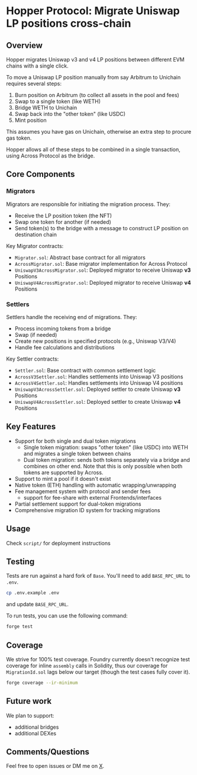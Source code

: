 # Hopper Protocol: Migrate Uniswap LP positions cross-chain

## Overview

Hopper migrates Uniswap v3 and v4 LP positions between different EVM chains with a single click.

To move a Uniswap LP position manually from say Arbitrum to Unichain requires several steps:
1. Burn position on Arbitrum (to collect all assets in the pool and fees)
2. Swap to a single token (like WETH)
3. Bridge WETH to Unichain
4. Swap back into the "other token" (like USDC)
5. Mint position

This assumes you have gas on Unichain, otherwise an extra step to procure gas token.

Hopper allows all of these steps to be combined in a single transaction, using Across Protocol as the bridge.

## Core Components

### Migrators

Migrators are responsible for initiating the migration process. They:
- Receive the LP position token (the NFT)
- Swap one token for another (if needed)
- Send token(s) to the bridge with a message to construct LP position on destination chain

Key Migrator contracts:
- `Migrator.sol`: Abstract base contract for all migrators
- `AcrossMigrator.sol`: Base migrator implementation for Across Protocol
- `UniswapV3AcrossMigrator.sol`: Deployed migrator to receive Uniswap **v3** Positions
- `UniswapV4AcrossMigrator.sol`: Deployed migrator to receive Uniswap **v4** Positions

### Settlers

Settlers handle the receiving end of migrations. They:
- Process incoming tokens from a bridge
- Swap (if needed)
- Create new positions in specified protocols (e.g., Uniswap V3/V4)
- Handle fee calculations and distributions

Key Settler contracts:
- `Settler.sol`: Base contract with common settlement logic
- `AcrossV3Settler.sol`: Handles settlements into Uniswap V3 positions
- `AcrossV4Settler.sol`: Handles settlements into Uniswap V4 positions
- `UniswapV3AcrossSettler.sol`: Deployed settler to create Uniswap **v3** Positions
- `UniswapV4AcrossSettler.sol`: Deployed settler to create Uniswap **v4** Positions


## Key Features

- Support for both single and dual token migrations
  - Single token migration: swaps "other token" (like USDC) into WETH and migrates a single token between chains
  - Dual token migration: sends both tokens separately via a bridge and combines on other end. Note that this is only possible when both tokens are supported by Across.
- Support to mint a pool if it doesn't exist
- Native token (ETH) handling with automatic wrapping/unwrapping
- Fee management system with protocol and sender fees
  - support for fee-share with external Frontends/interfaces
- Partial settlement support for dual-token migrations
- Comprehensive migration ID system for tracking migrations

## Usage

Check `script/` for deployment instructions

## Testing

Tests are run against a hard fork of `Base`. You'll need to add `BASE_RPC_URL` to `.env`. 

```bash
cp .env.example .env
```

and update `BASE_RPC_URL`.

To run tests, you can use the following command:

```bash
forge test
```

## Coverage 

We strive for 100% test coverage. Foundry currently doesn't recognize test coverage for inline `assembly` calls in Solidity, thus our coverage for `MigrationId.sol` lags below our target (though the test cases fully cover it).

```bash
forge coverage --ir-minimum
```

## Future work

We plan to support:
- additional bridges
- additional DEXes

## Comments/Questions

Feel free to open issues or DM me on [X](https://x.com/aseemsood_).